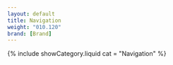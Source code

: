 ```yaml
---
layout: default
title: Navigation
weight: "010.120"
brand: [Brand]
---
```


{% include showCategory.liquid  cat = "Navigation" %}